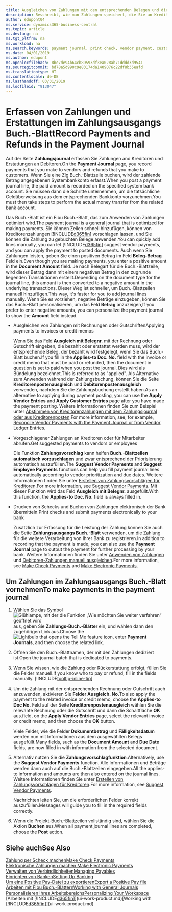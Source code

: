 ```yaml
---
title: Ausgleichen von Zahlungen mit den entsprechenden Belegen und diese buchen| Microsoft Docs
description: Beschreibt, wie man Zahlungen speichert, die Sie an Kreditoren und Erstattungen leisten, die Sie den Debitoren erstellen.
author: edupont04
ms.service: dynamics365-business-central
ms.topic: article
ms.devlang: na
ms.tgt_pltfrm: na
ms.workload: na
ms.search.keywords: payment journal, print check, vendor payment, customer refund, creditor, debt, balance due, AP
ms.date: 04/01/2019
ms.author: edupont
ms.openlocfilehash: 8be7de94b64cb89593df3ea028ab71dddd3d9541
ms.sourcegitcommit: bd78a5d990c9e83174da1409076c22df8b35eafd
ms.translationtype: HT
ms.contentlocale: de-DE
ms.lasthandoff: 03/31/2019
ms.locfileid: "913047"
---
```

# <a name="record-payments-and-refunds-in-the-payment-journal"></a><span data-ttu-id="af21f-103">Erfassen von Zahlungen und Erstattungen im Zahlungsausgangs Buch.-Blatt</span><span class="sxs-lookup"><span data-stu-id="af21f-103">Record Payments and Refunds in the Payment Journal</span></span>

<span data-ttu-id="af21f-104">Auf der Seite **Zahlungsjournal** erfassen Sie Zahlungen and Kreditoren und Erstattungen an Debitoren.</span><span class="sxs-lookup"><span data-stu-id="af21f-104">On the **Payment Journal** page, you record payments that you make to vendors and refunds that you make to customers.</span></span> <span data-ttu-id="af21f-105">Wenn Sie eine Zlg Buch.-Blattzeile buchen, wird der zahlende Betrag angegebenen Systembankkonto erfasst.</span><span class="sxs-lookup"><span data-stu-id="af21f-105">When you post a payment journal line, the paid amount is recorded on the specified system bank account.</span></span> <span data-ttu-id="af21f-106">Sie müssen dann die Schritte unternehmen, um die tatsächliche Geldüberweisung aus dem entsprechenden Bankkonto vorzunehmen.</span><span class="sxs-lookup"><span data-stu-id="af21f-106">You must then take steps to perform the actual money transfer from the related bank account.</span></span>  

<span data-ttu-id="af21f-107">Das Buch.-Blatt ist ein Fibu Buch.-Blatt, das zum Anwenden von Zahlungen optimiert wird.</span><span class="sxs-lookup"><span data-stu-id="af21f-107">The payment journal is a general journal that is optimized for making payments.</span></span> <span data-ttu-id="af21f-108">Sie können Zeilen schnell hinzufügen, können von Kreditorenzahlungen [!INCLUDE[d365fin](includes/d365fin_md.md)] vorschlagen lassen, und Sie können die Zahlung zu gebuchten Belege anwenden.</span><span class="sxs-lookup"><span data-stu-id="af21f-108">You can quickly add lines manually, you can let [!INCLUDE[d365fin](includes/d365fin_md.md)] suggest vendor payments, and you can apply the payment to posted documents.</span></span> <span data-ttu-id="af21f-109">Auch wenn Sie Zahlungen leisten, geben Sie einen positiven Betrag im Feld **Beleg-Betrag** Feld ein.</span><span class="sxs-lookup"><span data-stu-id="af21f-109">Even though you are making payments, you enter a positive amount in the **Document Amount** field.</span></span> <span data-ttu-id="af21f-110">Je nach Belegart für die Buch.-Blattzeile, wird dieser Betrag dann mit einem negativen Betrag in den zugrunde liegenden Transaktionen erstellt.</span><span class="sxs-lookup"><span data-stu-id="af21f-110">Depending on the document type for the journal line, this amount is then converted to a negative amount in the underlying transactions.</span></span> <span data-ttu-id="af21f-111">Dieser Weg ist schneller, um Buch.-Blattzeilen manuell hinzufügen.</span><span class="sxs-lookup"><span data-stu-id="af21f-111">This way, it's faster for you to add journal lines manually.</span></span> <span data-ttu-id="af21f-112">Wenn Sie es vorziehen, negative Beträge einzugeben, können Sie das Buch.-Blatt personalisieren, um das Feld **Betrag** anzuzeigen,</span><span class="sxs-lookup"><span data-stu-id="af21f-112">If you prefer to enter negative amounts, you can personalize the payment journal to show the **Amount** field instead.</span></span>  

- <span data-ttu-id="af21f-113">Ausgleichen von Zahlungen mit Rechnungen oder Gutschriften</span><span class="sxs-lookup"><span data-stu-id="af21f-113">Applying payments to invoices or credit memos</span></span>

    <span data-ttu-id="af21f-114">Wenn Sie das Feld **Ausgleich mit Belegnr.** mit der Rechnung oder Gutschrift eingeben, die bezahlt oder erstattet werden muss, wird der entsprechende Beleg, der bezahlt wird festgelegt, wenn Sie das Buch.-Blatt buchen.</span><span class="sxs-lookup"><span data-stu-id="af21f-114">If you fill in the **Applies-to Doc. No.** field with the invoice or credit memo that must be paid or refunded, then the document in question is set to paid when you post the journal.</span></span> <span data-ttu-id="af21f-115">Dies wird als Bündelung bezeichnet.</span><span class="sxs-lookup"><span data-stu-id="af21f-115">This is referred to as "applied".</span></span> <span data-ttu-id="af21f-116">Als Alternative zum Anwenden während der Zahlungsbuchung, können Sie die Seite **Kreditorenpostenausgleich** und **Debitorenpostenausgleich** verwenden, nachdem Sie die Zahlungsbuchung erstellt haben.</span><span class="sxs-lookup"><span data-stu-id="af21f-116">As an alternative to applying during payment posting, you can use the **Apply Vendor Entries** and **Apply Customer Entries** page after you have made the payment posting.</span></span> <span data-ttu-id="af21f-117">Weitere Informationen finden Sie zum Beispiel unter [Abstimmen von Kreditorenzahlungen mit dem Zahlungsjournal oder aus Kreditorenposten](payables-how-apply-purchase-transactions-manually.md).</span><span class="sxs-lookup"><span data-stu-id="af21f-117">For more information, see, for example, [Reconcile Vendor Payments with the Payment Journal or from Vendor Ledger Entries](payables-how-apply-purchase-transactions-manually.md).</span></span>  

- <span data-ttu-id="af21f-118">Vorgeschlagener Zahlungen an Kreditoren oder für Mitarbeiter abrufen.</span><span class="sxs-lookup"><span data-stu-id="af21f-118">Get suggested payments to vendors or employees</span></span>

    <span data-ttu-id="af21f-119">Die Funktion **Zahlungsvorschlag** kann helfen **Buch.-Blattzeilen automatisch vorzuschlagen** und zwar entsprechend der Priorisierung automatisch auszufüllen.</span><span class="sxs-lookup"><span data-stu-id="af21f-119">The **Suggest Vendor Payments** and **Suggest Employee Payments** functions can help you fill payment journal lines automatically according to vendor prioritization and due dates.</span></span> <span data-ttu-id="af21f-120">Weitere Informationen finden Sie unter [Erstellen von Zahlungsvorschlägen für Kreditoren](payables-how-suggest-vendor-payments.md).</span><span class="sxs-lookup"><span data-stu-id="af21f-120">For more information, see [Suggest Vendor Payments](payables-how-suggest-vendor-payments.md).</span></span> <span data-ttu-id="af21f-121">Mit dieser Funktion wird das Feld **Ausgleich mit Belegnr.** ausgefüllt.</span><span class="sxs-lookup"><span data-stu-id="af21f-121">With this function, the **Applies-to Doc. No.** field is always filled in.</span></span>  

- <span data-ttu-id="af21f-122">Drucken von Schecks und Buchen von Zahlungen elektronisch der Bank übermitteln.</span><span class="sxs-lookup"><span data-stu-id="af21f-122">Print checks and submit payments electronically to your bank</span></span>

    <span data-ttu-id="af21f-123">Zusätzlich zur Erfassung für die Leistung der Zahlung können Sie auch die Seite **Zahlungsausgangs Buch.-Blatt** verwenden, um die Zahlung für die weitere Verarbeitung von Ihrer Bank zu registrieren.</span><span class="sxs-lookup"><span data-stu-id="af21f-123">In addition to recording that the payment is made, you can also use the **Payment Journal** page to output the payment for further processing by your bank.</span></span> <span data-ttu-id="af21f-124">Weitere Informationen finden Sie unter [Anwenden von Zahlungen](payables-how-work-checks.md) und [Debitoren-Zahlungen manuell ausgleichen](payables-how-export-payments-bank-file.md).</span><span class="sxs-lookup"><span data-stu-id="af21f-124">For more information, see [Make Check Payments](payables-how-work-checks.md) and [Make Electronic Payments](payables-how-export-payments-bank-file.md).</span></span>  

## <a name="to-make-payments-in-the-payment-journal"></a><span data-ttu-id="af21f-125">Um Zahlungen im Zahlungsausgangs Buch.-Blatt vornehmen</span><span class="sxs-lookup"><span data-stu-id="af21f-125">To make payments in the payment journal</span></span>

1. <span data-ttu-id="af21f-126">Wählen Sie das Symbol ![Glühlampe, mit der die Funktion „Wie möchten Sie weiter verfahren“ geöffnet wird](media/ui-search/search_small.png "Wie möchten Sie weiter verfahren?") aus, geben Sie **Zahlungs-Buch.-Blätter** ein, und wählen dann den zugehörigen Link aus.</span><span class="sxs-lookup"><span data-stu-id="af21f-126">Choose the ![Lightbulb that opens the Tell Me feature](media/ui-search/search_small.png "Tell me what you want to do") icon, enter **Payment Journals**, and then choose the related link.</span></span>
2. <span data-ttu-id="af21f-127">Öffnen Sie den Buch.-Blattnamen, der mit den Zahlungen dediziert ist.</span><span class="sxs-lookup"><span data-stu-id="af21f-127">Open the journal batch that is dedicated to payments.</span></span>
3. <span data-ttu-id="af21f-128">Wenn Sie wissen, wie die Zahlung oder Rückerstattung erfolgt, füllen Sie die Felder manuell.</span><span class="sxs-lookup"><span data-stu-id="af21f-128">If you know who to pay or refund, fill in the fields manually.</span></span> [!INCLUDE[tooltip-inline-tip](includes/tooltip-inline-tip_md.md)]
4. <span data-ttu-id="af21f-129">Um die Zahlung mit der entsprechenden Rechnung oder Gutschrift auch anzuwenden, aktivieren Sie **Felder Ausgleich. No.**</span><span class="sxs-lookup"><span data-stu-id="af21f-129">To also apply the payment to the related invoice or credit memo, choose the **Applies-to Doc No.**</span></span> <span data-ttu-id="af21f-130">Feld auf der Seite **Kreditorenpostenausgleich** wählen Sie die relevante Rechnung oder die Gutschrift und dann die Schaltfläche **OK** aus.</span><span class="sxs-lookup"><span data-stu-id="af21f-130">field, on the **Apply Vendor Entries** page, select the relevant invoice or credit memo, and then choose the **OK** button.</span></span>

    <span data-ttu-id="af21f-131">Viele Felder, wie die Felder **Dokumentbetrag** und **Fälligkeitsdatum** werden nun mit Informationen aus dem ausgewählten Belegs ausgefüllt.</span><span class="sxs-lookup"><span data-stu-id="af21f-131">Many fields, such as the **Document Amount** and **Due Date** fields, are now filled in with information from the selected document.</span></span>
5. <span data-ttu-id="af21f-132">Alternativ nutzen Sie die **Zahlungsvorschlagfunktion**.</span><span class="sxs-lookup"><span data-stu-id="af21f-132">Alternatively, use the **Suggest Vendor Payments** function.</span></span> <span data-ttu-id="af21f-133">Alle Informationen und Beträge werden dann auch auf die Buch.-Blattzeilen eingegeben.</span><span class="sxs-lookup"><span data-stu-id="af21f-133">All the applies-to information and amounts are then also entered on the journal lines.</span></span> <span data-ttu-id="af21f-134">Weitere Informationen finden Sie unter [Erstellen von Zahlungsvorschlägen für Kreditoren](payables-how-suggest-vendor-payments.md).</span><span class="sxs-lookup"><span data-stu-id="af21f-134">For more information, see [Suggest Vendor Payments](payables-how-suggest-vendor-payments.md).</span></span>

    <span data-ttu-id="af21f-135">Nachrichten leiten Sie, um die erforderlichen Felder korrekt auszufüllen.</span><span class="sxs-lookup"><span data-stu-id="af21f-135">Messages will guide you to fill in the required fields correctly.</span></span>
6.  <span data-ttu-id="af21f-136">Wenn die Projekt-Buch.-Blattzeilen vollständig sind, wählen Sie die Aktion **Buchen** aus.</span><span class="sxs-lookup"><span data-stu-id="af21f-136">When all payment journal lines are completed, choose the **Post** action.</span></span>

## <a name="see-also"></a><span data-ttu-id="af21f-137">Siehe auch</span><span class="sxs-lookup"><span data-stu-id="af21f-137">See Also</span></span>
[<span data-ttu-id="af21f-138">Zahlung per Scheck machen</span><span class="sxs-lookup"><span data-stu-id="af21f-138">Make Check Payments</span></span>](payables-how-work-checks.md)  
[<span data-ttu-id="af21f-139">Elektronische Zahlungen machen </span><span class="sxs-lookup"><span data-stu-id="af21f-139">Make Electronic Payments</span></span>](payables-how-export-payments-bank-file.md)  
[<span data-ttu-id="af21f-140">Verwalten von Verbindlichkeiten</span><span class="sxs-lookup"><span data-stu-id="af21f-140">Managing Payables</span></span>](payables-manage-payables.md)  
[<span data-ttu-id="af21f-141">Einrichten von Banken</span><span class="sxs-lookup"><span data-stu-id="af21f-141">Setting Up Banking</span></span>](bank-setup-banking.md)  
[<span data-ttu-id="af21f-142">Um eine Positive Pay-Datei zu exportieren</span><span class="sxs-lookup"><span data-stu-id="af21f-142">Export a Positive Pay file</span></span>](finance-how-positive-pay.md)  
[<span data-ttu-id="af21f-143">Arbeiten mit Fibu Buch.-Blättern</span><span class="sxs-lookup"><span data-stu-id="af21f-143">Working with General Journals</span></span>](ui-work-general-journals.md)  
[<span data-ttu-id="af21f-144">Personalisieren Ihres Arbeitsbereichs</span><span class="sxs-lookup"><span data-stu-id="af21f-144">Personalizing Your Workspace</span></span>](ui-personalization-user.md)  
<span data-ttu-id="af21f-145">[Arbeiten mit [!INCLUDE[d365fin](includes/d365fin_md.md)]](ui-work-product.md)</span><span class="sxs-lookup"><span data-stu-id="af21f-145">[Working with [!INCLUDE[d365fin](includes/d365fin_md.md)]](ui-work-product.md)</span></span>  
